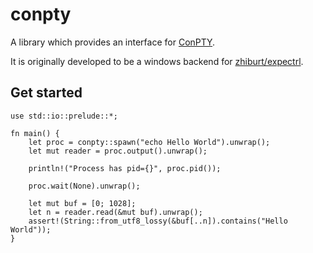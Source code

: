 # conpty

A library which provides an interface for [ConPTY](https://devblogs.microsoft.com/commandline/windows-command-line-introducing-the-windows-pseudo-console-conpty/).

It is originally developed to be a windows backend for [zhiburt/expectrl](https://github.com/zhiburt/expectrl).

## Get started

```ignore
use std::io::prelude::*;

fn main() {
    let proc = conpty::spawn("echo Hello World").unwrap();
    let mut reader = proc.output().unwrap();

    println!("Process has pid={}", proc.pid());

    proc.wait(None).unwrap();

    let mut buf = [0; 1028];
    let n = reader.read(&mut buf).unwrap();
    assert!(String::from_utf8_lossy(&buf[..n]).contains("Hello World"));
}
```
